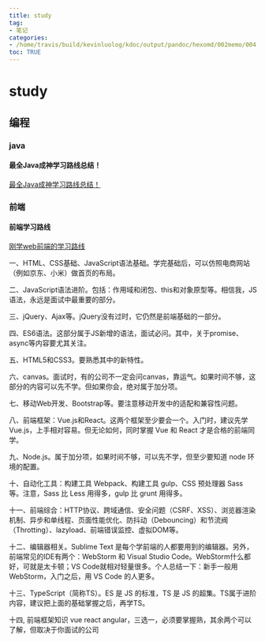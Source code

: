 ```yaml
---
title: study
tag: 
- 笔记
categories:
- /home/travis/build/kevinluolog/kdoc/output/pandoc/hexomd/002memo/004.study/001.编程/
toc: TRUE
---
```

<h1 id="study">study</h1>
<h2 id="编程">编程</h2>
<h3 id="java">java</h3>
<h4 id="最全java成神学习路线总结">最全Java成神学习路线总结！</h4>
<p><a href="https://cloud.tencent.com/developer/article/1442714">最全Java成神学习路线总结！</a></p>
<h3 id="前端">前端</h3>
<h4 id="前端学习路线">前端学习路线</h4>
<p><a href="http://www.fly63.com/article/detial/4236">刚学web前端的学习路线</a></p>
<p>一、HTML、CSS基础、JavaScript语法基础。学完基础后，可以仿照电商网站（例如京东、小米）做首页的布局。</p>
<p>二、JavaScript语法进阶。包括：作用域和闭包、this和对象原型等。相信我，JS语法，永远是面试中最重要的部分。</p>
<p>三、jQuery、Ajax等。jQuery没有过时，它仍然是前端基础的一部分。</p>
<p>四、ES6语法。这部分属于JS新增的语法，面试必问。其中，关于promise、async等内容要尤其关注。</p>
<p>五、HTML5和CSS3。要熟悉其中的新特性。</p>
<p>六、canvas。面试时，有的公司不一定会问canvas，靠运气。如果时间不够，这部分的内容可以先不学。但如果你会，绝对属于加分项。</p>
<p>七、移动Web开发、Bootstrap等。要注意移动开发中的适配和兼容性问题。</p>
<p>八、前端框架：Vue.js和React。这两个框架至少要会一个。入门时，建议先学Vue.js，上手相对容易。但无论如何，同时掌握 Vue 和 React 才是合格的前端同学。</p>
<p>九、Node.js。属于加分项，如果时间不够，可以先不学，但至少要知道 node 环境的配置。</p>
<p>十、自动化工具：构建工具 Webpack、构建工具 gulp、CSS 预处理器 Sass 等。注意，Sass 比 Less 用得多，gulp 比 grunt 用得多。</p>
<p>十一、前端综合：HTTP协议、跨域通信、安全问题（CSRF、XSS）、浏览器渲染机制、异步和单线程、页面性能优化、防抖动（Debouncing）和节流阀（Throtting）、lazyload、前端错误监控、虚拟DOM等。</p>
<p>十二、编辑器相关。Sublime Text 是每个学前端的人都要用到的编辑器。另外，前端常见的IDE有两个：WebStorm 和 Visual Studio Code。WebStorm什么都好，可就是太卡顿；VS Code就相对轻量很多。个人总结一下：新手一般用 WebStorm，入门之后，用 VS Code 的人更多。</p>
<p>十三、TypeScript（简称TS）。ES 是 JS 的标准，TS 是 JS 的超集。TS属于进阶内容，建议把上面的基础掌握之后，再学TS。</p>
<p>十四, 前端框架知识 vue react angular，三选一，必须要掌握熟，其余两个可以了解，但取决于你面试的公司</p>
